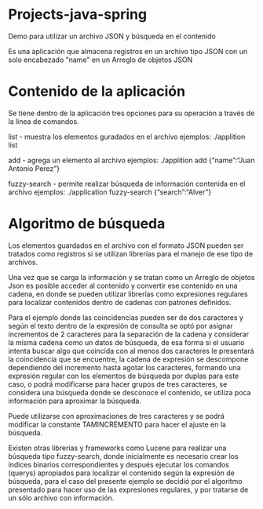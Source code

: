 # Projects-java-spring
Demo para utilizar un archivo JSON y búsqueda en el contenido

Es una aplicación que almacena registros en un archivo tipo JSON
con un solo encabezado "name" en un Arreglo de objetos JSON

# Contenido de la aplicación

Se tiene dentro de la aplicación tres opciones para su operación a través de la linea de comandos.

list - muestra los elementos guradados en el archivo
ejemplos: ./applition list

add - agrega un elemento al archivo
ejemplos: ./applition add {“name”:“Juan Antonio Perez”}

fuzzy-search - permite realizar búsqueda de información contenida en el archivo
ejemplos: ./application fuzzy-search {“search”:“Alver”} 

# Algoritmo de búsqueda
Los elementos guardados en el archivo con el formato JSON pueden ser tratados como registros si se utilizan librerías para el manejo de ese tipo de archivos.

Una vez que se carga la información y se tratan como un Arreglo de objetos Json es posible acceder al contenido y convertir ese contenido en una cadena, en donde se pueden utilizar librerías como expresiones regulares para localizar contenidos dentro de cadenas con patrones definidos.

Para el ejemplo donde las coincidencias pueden ser de dos caracteres y según el texto dentro de la expresión de consulta se optó por asignar incrementos de 2 caracteres para la separación de la cadena y considerar la misma cadena como un datos de búsqueda, de esa forma si el usuario intenta buscar algo que coincida con al menos dos caracteres le presentará la coincidencia que se encuentre, la cadena de expresión se descompone dependiendo del incremento hasta agotar los caracteres, formando una expresión regular con los elementos de búsqueda por duplas para este caso, o podrá modificarse para hacer grupos de tres caracteres, se considera una búsqueda donde se desconoce el contenido, se utiliza poca información para aproximar la búsqueda. 

Puede utilizarse con aproximaciones de tres caracteres y se podrá modificar la constante TAMINCREMENTO para hacer el ajuste en la búsqueda.

Existen otras librerías y frameworks como Lucene para realizar una búsqueda tipo fuzzy-search, donde inicialmente es necesario crear los índices binarios correspondientes y después ejecutar los comandos (querys) apropiados para localizar el contenido según la expresión de búsqueda, para el caso del presente ejemplo se decidió por el algoritmo presentado para hacer uso de las expresiones regulares, y por tratarse de un sólo archivo con información.
